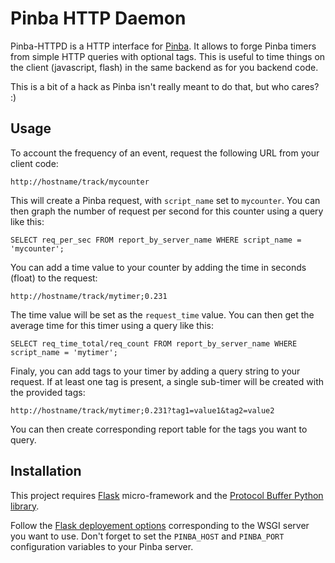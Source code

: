 Pinba HTTP Daemon
=================

Pinba-HTTPD is a HTTP interface for [Pinba](http://pinba.org/). It allows to forge Pinba timers from simple HTTP queries with optional tags. This is useful to time things on the client (javascript, flash) in the same backend as for you backend code.

This is a bit of a hack as Pinba isn't really meant to do that, but who cares? :)

Usage
-----

To account the frequency of an event, request the following URL from your client code:

    http://hostname/track/mycounter

This will create a Pinba request, with `script_name` set to `mycounter`. You can then graph the number of request per second for this counter using a query like this:

    SELECT req_per_sec FROM report_by_server_name WHERE script_name = 'mycounter';

You can add a time value to your counter by adding the time in seconds (float) to the request:

    http://hostname/track/mytimer;0.231

The time value will be set as the `request_time` value. You can then get the average time for this timer using a query like this:

    SELECT req_time_total/req_count FROM report_by_server_name WHERE script_name = 'mytimer';

Finaly, you can add tags to your timer by adding a query string to your request. If at least one tag is present, a single sub-timer will be created with the provided tags:

    http://hostname/track/mytimer;0.231?tag1=value1&tag2=value2

You can then create corresponding report table for the tags you want to query.

Installation
------------

This project requires [Flask](http://flask.pocoo.org/) micro-framework and the [Protocol Buffer Python library](http://code.google.com/apis/protocolbuffers/docs/pythontutorial.html).

Follow the [Flask deployement options](http://flask.pocoo.org/docs/deploying/) corresponding to the WSGI server you want to use. Don't forget to set the `PINBA_HOST` and `PINBA_PORT` configuration variables to your Pinba server.